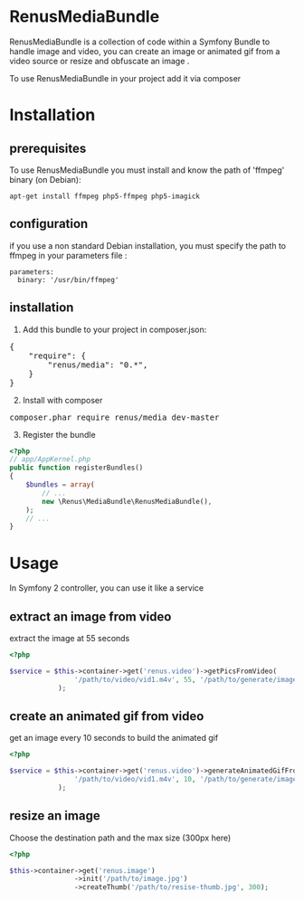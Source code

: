 # RenusMediaBundle
RenusMediaBundle is a collection of code within a Symfony Bundle to  handle image and video, you can create an 
image or animated gif from a video source or resize and obfuscate an image .

To use RenusMediaBundle in your project add it via composer


# Installation

## prerequisites
To use RenusMediaBundle you must install and know the path of 'ffmpeg' binary (on Debian):


    apt-get install ffmpeg php5-ffmpeg php5-imagick 
    
## configuration 
if you use a non standard Debian installation, you must specify the path to ffmpeg in your parameters file :

    parameters:
      binary: '/usr/bin/ffmpeg'
    
## installation
    
1. Add this bundle to your project in composer.json:
    
<pre>
{
    "require": {
        "renus/media": "0.*",
    }
}
</pre>

2. Install with composer

<pre>
composer.phar require renus/media dev-master
</pre>

3. Register the bundle


```php
<?php
// app/AppKernel.php
public function registerBundles()
{
    $bundles = array(
        // ...
        new \Renus\MediaBundle\RenusMediaBundle(),
    );
    // ...
}
```

# Usage
In Symfony 2 controller, you can use it like a service 
   
## extract an image from video
extract the image at 55 seconds

```php
<?php

$service = $this->container->get('renus.video')->getPicsFromVideo(
                '/path/to/video/vid1.m4v', 55, '/path/to/generate/image/vid1.jpg'
            );
```   

## create an animated gif from video
get an image every 10 seconds to build the animated gif

```php
<?php

$service = $this->container->get('renus.video')->generateAnimatedGifFromVideo(
                '/path/to/video/vid1.m4v', 10, '/path/to/generate/image/vid1.gif'
            );
```

## resize an image
Choose the destination path and the max size (300px here)

```php
<?php

$this->container->get('renus.image')
                ->init('/path/to/image.jpg')
                ->createThumb('/path/to/resise-thumb.jpg', 300);
```